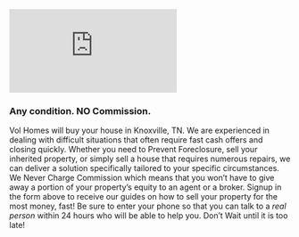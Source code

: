 <iframe src="https://www.youtube.com/embed/e8dVFNjM_JQ" frameborder="0" allowfullscreen></iframe>

### Any condition. NO Commission.

Vol Homes will buy your house in Knoxville, TN. We are experienced in dealing with difficult situations that often require fast cash offers and closing quickly. Whether you need to Prevent Foreclosure, sell your inherited property, or simply sell a house that requires numerous repairs, we can deliver a solution specifically tailored to your specific circumstances. We Never Charge Commission which means that you won’t have to give away a portion of your property’s equity to an agent or a broker. Signup in the form above to receive our guides on how to sell your property for the most money, fast! Be sure to enter your phone so that you can talk to a _real person_ within 24 hours who will be able to help you. Don’t Wait until it is too late!
